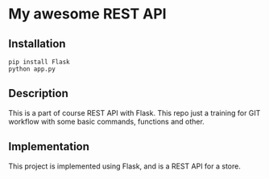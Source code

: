 # My awesome REST API

## Installation

```
pip install Flask
python app.py
```

## Description

This is a part of course REST API with Flask. This repo just a training for GIT 
workflow with some basic commands, functions and other.

## Implementation

This project is implemented using Flask, and is a REST API for a store.
